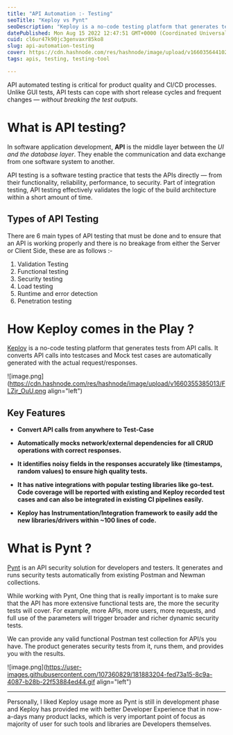 ```yaml
---
title: "API Automation :- Testing"
seoTitle: "Keploy vs Pynt"
seoDescription: "Keploy is a no-code testing platform that generates tests from API calls. Pynt is an API Security testing solution built on top of Newman  & Postman."
datePublished: Mon Aug 15 2022 12:47:51 GMT+0000 (Coordinated Universal Time)
cuid: cl6ur47k90jc3genvaxr85ko8
slug: api-automation-testing
cover: https://cdn.hashnode.com/res/hashnode/image/upload/v1660356441025/-NnXTGAbs.jpg
tags: apis, testing, testing-tool

---
```


API automated testing is critical for product quality and CI/CD processes. Unlike GUI tests, API tests can cope with short release cycles and frequent changes — *without breaking the test outputs*.

# What is API testing?

In software application development, **API** is the middle layer between the *UI and the database layer*. They enable the communication and data exchange from one software system to another.

API testing is a software testing practice that tests the APIs directly — from their functionality, reliability, performance, to security. Part of integration testing, API testing effectively validates the logic of the build architecture within a short amount of time.

## Types of API Testing

There are 6 main types of API testing that must be done and to ensure that an API is working properly and there is no breakage from either the Server or Client Side, these are as follows :-

1. Validation Testing
2. Functional testing
3. Security testing
4. Load testing
5. Runtime and error detection
6. Penetration testing

# How Keploy comes in the Play ?

[Keploy](https://github.com/keploy/keploy) is a no-code testing platform that generates tests from API calls. It converts API calls into testcases and Mock test cases are automatically generated with the actual request/responses.


![image.png](https://cdn.hashnode.com/res/hashnode/image/upload/v1660355385013/FLZjr_OuU.png align="left")

## Key Features

- **Convert API calls from anywhere to Test-Case**

- **Automatically mocks network/external dependencies for all CRUD operations with correct responses.**

- **It identifies noisy fields in the responses accurately like (timestamps, random values) to ensure high quality tests.**

- **It has native integrations with popular testing libraries like go-test. Code coverage will be reported with existing and Keploy recorded test cases and can also be integrated in existing CI pipelines easily.**

- **Keploy has Instrumentation/Integration framework to easily add the new libraries/drivers within ~100 lines of code.**

# What is Pynt ?

[Pynt](https://github.com/pynt-io/pynt) is an API security solution for developers and testers. It generates and runs security tests automatically from existing Postman and Newman collections. 

While working with Pynt, One thing that is really important is to make sure that the API has more extensive functional tests are, the more the security tests will cover. For example, more APIs, more users, more requests, and full use of the parameters will trigger broader and richer dynamic security tests.

We can provide any valid functional Postman test collection for API/s you have. The product generates security tests from it, runs them, and provides you with the results.

![image.png](https://user-images.githubusercontent.com/107360829/181883204-fed73a15-8c9a-4087-b28b-22f53884ed44.gif align="left")

---

Personally, I liked Keploy usage more as Pynt is still in development phase and Keploy has provided me with better Developer Experience that in now-a-days many product lacks, which is very important point of focus as majority of user for such tools and libraries are Developers themselves.